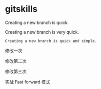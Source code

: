 # gitskills

Creating a new branch is quick.

Creating a new branch is very quick.

```
Creating a new branch is quick and simple.

```

修改一次

修改第二次

修改第三次



实战 Fast forward 模式